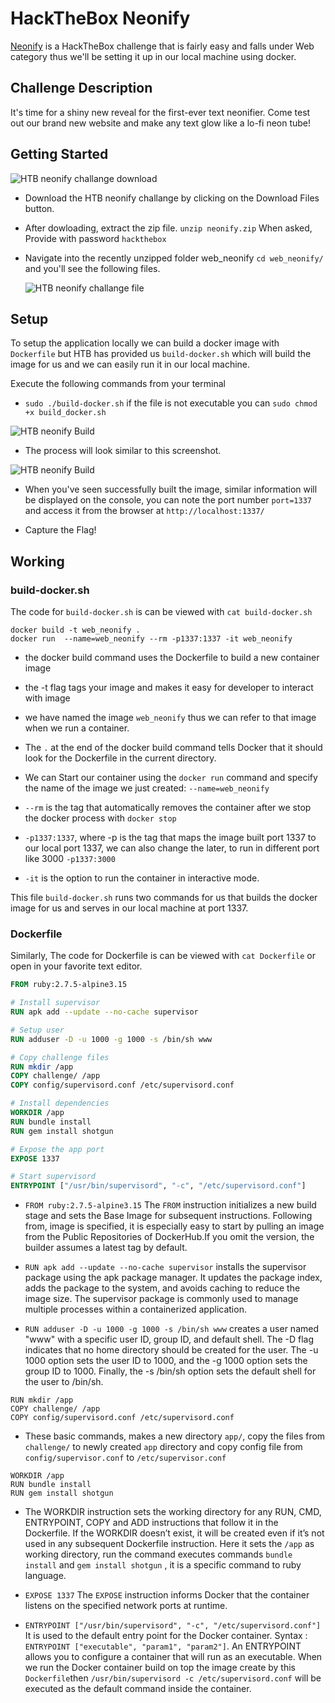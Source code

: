 # HackTheBox Neonify

[Neonify](https://app.hackthebox.com/challenges/neonify) is a HackTheBox challenge that is fairly easy and falls under Web category thus we'll be setting it up in our local machine using docker.

## Challenge Description

It's time for a shiny new reveal for the first-ever text neonifier. Come test out our brand new website and make any text glow like a lo-fi neon tube!

## Getting Started

![HTB neonify challange download](./assets/challenge_name.png)

- Download the HTB neonify challange by clicking on the Download Files button.

- After dowloading, extract the zip file. `unzip neonify.zip` When asked, Provide with password `hackthebox`

- Navigate into the recently unzipped folder web_neonify `cd web_neonify/` and you'll see the following files.

  ![HTB neonify challange file](./assets/downloaded_zip.png)

## Setup

To setup the application locally we can build a docker image with `Dockerfile` but HTB has provided us `build-docker.sh` which will build the image for us and we can easily run it in our local machine.

Execute the following commands from your terminal

- `sudo ./build-docker.sh` if the file is not executable you can `sudo chmod +x build_docker.sh`

![HTB neonify Build](./assets/running_with_docker.png)

- The process will look similar to this screenshot.

![HTB neonify Build](./assets/port_shown.png)

- When you've seen successfully built the image, similar information will be displayed on the console, you can note the port number `port=1337` and access it from the browser at `http://localhost:1337/`

- Capture the Flag!

## Working

### build-docker.sh

The code for `build-docker.sh` is can be viewed with `cat build-docker.sh`

```
docker build -t web_neonify .
docker run  --name=web_neonify --rm -p1337:1337 -it web_neonify
```

- the docker build command uses the Dockerfile to build a new container image
- the -t flag tags your image and makes it easy for developer to interact with image
- we have named the image `web_neonify` thus we can refer to that image when we run a container.
- The `.` at the end of the docker build command tells Docker that it should look for the Dockerfile in the current directory.

- We can Start our container using the `docker run` command and specify the name of the image we just created: `--name=web_neonify`
- `--rm` is the tag that automatically removes the container after we stop the docker process with `docker stop`
- `-p1337:1337`, where -p is the tag that maps the image built port 1337 to our local port 1337, we can also change the later, to run in different port like 3000 `-p1337:3000`
- `-it` is the option to run the container in interactive mode.

This file `build-docker.sh` runs two commands for us that builds the docker image for us and serves in our local machine at port 1337.

### Dockerfile

Similarly, The code for Dockerfile is can be viewed with `cat Dockerfile` or open in your favorite text editor.

```dockerfile
FROM ruby:2.7.5-alpine3.15

# Install supervisor
RUN apk add --update --no-cache supervisor

# Setup user
RUN adduser -D -u 1000 -g 1000 -s /bin/sh www

# Copy challenge files
RUN mkdir /app
COPY challenge/ /app
COPY config/supervisord.conf /etc/supervisord.conf

# Install dependencies
WORKDIR /app
RUN bundle install
RUN gem install shotgun

# Expose the app port
EXPOSE 1337

# Start supervisord
ENTRYPOINT ["/usr/bin/supervisord", "-c", "/etc/supervisord.conf"]
```

- `FROM ruby:2.7.5-alpine3.15`
  The `FROM` instruction initializes a new build stage and sets the Base Image for subsequent instructions. Following from, image is specified, it is especially easy to start by pulling an image from the Public Repositories of DockerHub.If you omit the version, the builder assumes a latest tag by default.

- `RUN apk add --update --no-cache supervisor`
  installs the supervisor package using the apk package manager. It updates the package index, adds the package to the system, and avoids caching to reduce the image size. The supervisor package is commonly used to manage multiple processes within a containerized application.

- `RUN adduser -D -u 1000 -g 1000 -s /bin/sh www` creates a user named "www" with a specific user ID, group ID, and default shell. The -D flag indicates that no home directory should be created for the user. The -u 1000 option sets the user ID to 1000, and the -g 1000 option sets the group ID to 1000. Finally, the -s /bin/sh option sets the default shell for the user to /bin/sh.

```
RUN mkdir /app
COPY challenge/ /app
COPY config/supervisord.conf /etc/supervisord.conf
```

- These basic commands, makes a new directory `app/`, copy the files from `challenge/` to newly created `app` directory and copy config file from `config/supervisor.conf` to `/etc/supervisor.conf`

```
WORKDIR /app
RUN bundle install
RUN gem install shotgun
```

- The WORKDIR instruction sets the working directory for any RUN, CMD, ENTRYPOINT, COPY and ADD instructions that follow it in the Dockerfile. If the WORKDIR doesn’t exist, it will be created even if it’s not used in any subsequent Dockerfile instruction. Here it sets the `/app` as working directory, run the command executes commands `bundle install` and `gem install shotgun` , it is a specific command to ruby language.

- `EXPOSE 1337`
  The `EXPOSE` instruction informs Docker that the container listens on the specified network ports at runtime.

- `ENTRYPOINT ["/usr/bin/supervisord", "-c", "/etc/supervisord.conf"]`
  It is used to the default entry point for the Docker container. Syntax : `ENTRYPOINT ["executable", "param1", "param2"]`. An ENTRYPOINT allows you to configure a container that will run as an executable. When we run the Docker container build on top the image create by this `Dockerfile`then `/usr/bin/supervisord -c /etc/supervisord.conf` will be executed as the default command inside the container.
